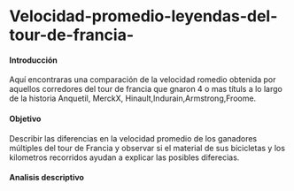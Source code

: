 # Velocidad-promedio-leyendas-del-tour-de-francia-
<h4>Introducción</h4>
Aquí encontraras una comparación de la velocidad romedio obtenida por aquellos corredores del tour de francia que gnaron 4 o mas títuls a lo largo de la historia
Anquetil, MerckX, Hinault,Indurain,Armstrong,Froome.
<h4>Objetivo</h4>
Describir las diferencias en la velocidad promedio de los ganadores múltiples del tour de Francia y observar si el material de sus bicicletas y los kilometros recorridos ayudan a explicar las posibles diferecias.
<h4>Analisis descriptivo</h4>
